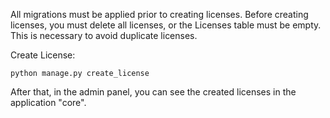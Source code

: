 All migrations must be applied prior to creating licenses.
Before creating licenses, you must delete all licenses, or the Licenses table must be empty. 
This is necessary to avoid duplicate licenses.

Create License:


    python manage.py create_license


After that, in the admin panel, you can see the created licenses in the application "core".
